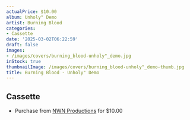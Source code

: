 ```yaml
---
actualPrice: $10.00
album: Unholy" Demo
artist: Burning Blood
categories:
- Cassette
date: '2025-03-02T06:22:59'
draft: false
images:
- /images/covers/burning_blood-unholy"_demo.jpg
inStock: true
thumbnailImage: /images/covers/burning_blood-unholy"_demo-thumb.jpg
title: Burning Blood - Unholy" Demo
---
```


## Cassette
* Purchase from [NWN Productions](http://shop.nwnprod.com/index.php?route=product/product&path=73&product_id=53130&sort=pd.name&order=ASC) for $10.00
